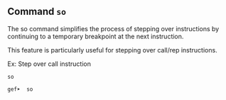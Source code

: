 ## Command `so`

The so command simplifies the process of stepping over instructions by continuing to a
temporary breakpoint at the next instruction.

This feature is particularly useful for stepping over call/rep instructions.

Ex: Step over call instruction

```text
so
```

```bash
gef➤  so
```
